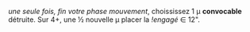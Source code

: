 _une seule fois, fin votre phase mouvement_, choississez 1 μ __convocable__ détruite. Sur 4+, une ½ nouvelle μ placer la _!engagé_  ∈ 12".